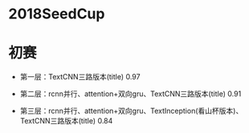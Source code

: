 # 2018SeedCup

# 初赛
- 第一层：TextCNN三路版本(title) 0.97

 - 第二层：rcnn并行、attention+双向gru、TextCNN三路版本(title) 0.91

 - 第三层：rcnn并行、attention+双向gru、TextInception(看山杯版本)、TextCNN三路版本(title) 0.84
